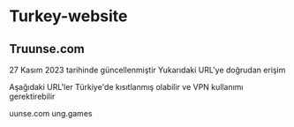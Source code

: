 # Turkey-website
Truunse.com
------------------------
27 Kasım 2023 tarihinde güncellenmiştir
Yukarıdaki URL'ye doğrudan erişim

Aşağıdaki URL'ler Türkiye'de kısıtlanmış olabilir ve VPN kullanımı gerektirebilir

uunse.com
ung.games


